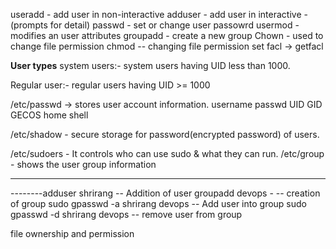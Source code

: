 
useradd - add user in non-interactive
adduser - add user in interactive -(prompts for detail)
passwd - set or change user passowrd
usermod - modifies an 
 user attributes
groupadd - create a new group
Chown - used to change file permission
chmod -- changing file permission
set facl ->
getfacl

**User types**
system users:-
    system users having UID less than 1000.

Regular user:-
    regular users having UID >= 1000

/etc/passwd -> stores user account information.
username
passwd
UID
GID
GECOS
home
shell

/etc/shadow - secure storage for password(encrypted password) of users.

/etc/sudoers - It controls who can use sudo & what they can run.
/etc/group - shows the user group information

------------
--------adduser shrirang                  -- Addition of user
        groupadd devops   -               -- creation of group
        sudo gpasswd -a shrirang devops   -- Add user into group
        sudo gpasswd -d shrirang devops   -- remove user from group


file ownership and permission
 